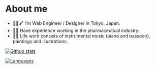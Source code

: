 # About me
- 👩‍💻🖌 I'm Web Engineer / Designer in Tokyo, Japan.
- 💊🌿 Have experience working in the pharmaceutical industry.
- 🎹🎨 Life work consists of instrumental music (piano and bassoon), paintings and illustrations.

[![Github stats](https://github-readme-stats.vercel.app/api?username=uruha&show_icons=true)](https://github.com/uruha/github-readme-stats)

[![Languages](https://github-readme-stats.vercel.app/api/top-langs/?username=uruha&layout=compact)](https://github.com/uruha/github-readme-stats)
